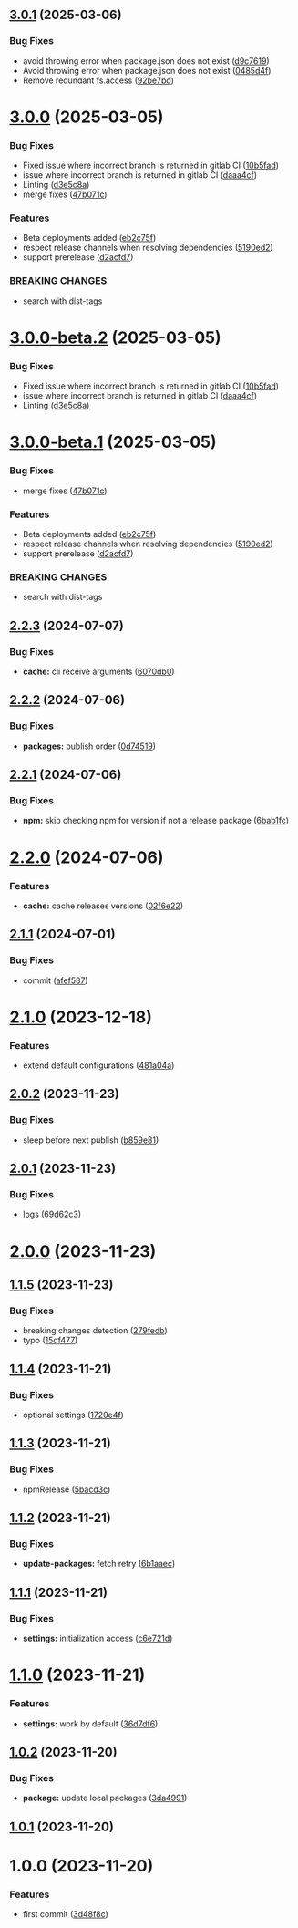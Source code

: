 ## [3.0.1](https://github.com/ido-pluto/semantic-release-npm-workspaces-monorepo/compare/v3.0.0...v3.0.1) (2025-03-06)


### Bug Fixes

* avoid throwing error when package.json does not exist ([d9c7619](https://github.com/ido-pluto/semantic-release-npm-workspaces-monorepo/commit/d9c7619d74da913ec6c56bbe6763d2e69947a28d))
* Avoid throwing error when package.json does not exist ([0485d4f](https://github.com/ido-pluto/semantic-release-npm-workspaces-monorepo/commit/0485d4fa8fd05efe4127dcad9ba1b43f4109ec7e))
* Remove redundant fs.access ([92be7bd](https://github.com/ido-pluto/semantic-release-npm-workspaces-monorepo/commit/92be7bde6f39da38098e19256e42b6918dfa87b1))

# [3.0.0](https://github.com/ido-pluto/semantic-release-npm-workspaces-monorepo/compare/v2.2.3...v3.0.0) (2025-03-05)


### Bug Fixes

* Fixed issue where incorrect branch is returned in gitlab CI ([10b5fad](https://github.com/ido-pluto/semantic-release-npm-workspaces-monorepo/commit/10b5fad10c4cddf964bc53e3f1f464be066112db))
* issue where incorrect branch is returned in gitlab CI ([daaa4cf](https://github.com/ido-pluto/semantic-release-npm-workspaces-monorepo/commit/daaa4cfc7e82af8861c9be9125d621fb65980eac))
* Linting ([d3e5c8a](https://github.com/ido-pluto/semantic-release-npm-workspaces-monorepo/commit/d3e5c8ac4d1523606e1dae461a8c0629aa233f09))
* merge fixes ([47b071c](https://github.com/ido-pluto/semantic-release-npm-workspaces-monorepo/commit/47b071cf3d460646cbaad13d84573b988c0fe529))


### Features

* Beta deployments added ([eb2c75f](https://github.com/ido-pluto/semantic-release-npm-workspaces-monorepo/commit/eb2c75fe49f7deacd998328ec6ab85b851be65c0))
* respect release channels when resolving dependencies ([5190ed2](https://github.com/ido-pluto/semantic-release-npm-workspaces-monorepo/commit/5190ed283161b4385afdad73a97733a2568a32ab))
* support prerelease ([d2acfd7](https://github.com/ido-pluto/semantic-release-npm-workspaces-monorepo/commit/d2acfd761ca1b10f496cf63ab3f1cee46224ec6f))


### BREAKING CHANGES

* search with dist-tags

# [3.0.0-beta.2](https://github.com/ido-pluto/semantic-release-npm-workspaces-monorepo/compare/v3.0.0-beta.1...v3.0.0-beta.2) (2025-03-05)


### Bug Fixes

* Fixed issue where incorrect branch is returned in gitlab CI ([10b5fad](https://github.com/ido-pluto/semantic-release-npm-workspaces-monorepo/commit/10b5fad10c4cddf964bc53e3f1f464be066112db))
* issue where incorrect branch is returned in gitlab CI ([daaa4cf](https://github.com/ido-pluto/semantic-release-npm-workspaces-monorepo/commit/daaa4cfc7e82af8861c9be9125d621fb65980eac))
* Linting ([d3e5c8a](https://github.com/ido-pluto/semantic-release-npm-workspaces-monorepo/commit/d3e5c8ac4d1523606e1dae461a8c0629aa233f09))

# [3.0.0-beta.1](https://github.com/ido-pluto/semantic-release-npm-workspaces-monorepo/compare/v2.2.3...v3.0.0-beta.1) (2025-03-05)


### Bug Fixes

* merge fixes ([47b071c](https://github.com/ido-pluto/semantic-release-npm-workspaces-monorepo/commit/47b071cf3d460646cbaad13d84573b988c0fe529))


### Features

* Beta deployments added ([eb2c75f](https://github.com/ido-pluto/semantic-release-npm-workspaces-monorepo/commit/eb2c75fe49f7deacd998328ec6ab85b851be65c0))
* respect release channels when resolving dependencies ([5190ed2](https://github.com/ido-pluto/semantic-release-npm-workspaces-monorepo/commit/5190ed283161b4385afdad73a97733a2568a32ab))
* support prerelease ([d2acfd7](https://github.com/ido-pluto/semantic-release-npm-workspaces-monorepo/commit/d2acfd761ca1b10f496cf63ab3f1cee46224ec6f))


### BREAKING CHANGES

* search with dist-tags

## [2.2.3](https://github.com/ido-pluto/semantic-release-npm-workspaces-monorepo/compare/v2.2.2...v2.2.3) (2024-07-07)


### Bug Fixes

* **cache:** cli receive arguments ([6070db0](https://github.com/ido-pluto/semantic-release-npm-workspaces-monorepo/commit/6070db09fe3e16f7c4e45a792ef6947d2ccc47e0))

## [2.2.2](https://github.com/ido-pluto/semantic-release-npm-workspaces-monorepo/compare/v2.2.1...v2.2.2) (2024-07-06)


### Bug Fixes

* **packages:** publish order ([0d74519](https://github.com/ido-pluto/semantic-release-npm-workspaces-monorepo/commit/0d74519a5287c9008c3432a39e9aad9749b0e128))

## [2.2.1](https://github.com/ido-pluto/semantic-release-npm-workspaces-monorepo/compare/v2.2.0...v2.2.1) (2024-07-06)


### Bug Fixes

* **npm:** skip checking npm for version if not a release package ([6bab1fc](https://github.com/ido-pluto/semantic-release-npm-workspaces-monorepo/commit/6bab1fc142480bb2b9c9bd9766e7a8a7784ff1ae))

# [2.2.0](https://github.com/ido-pluto/semantic-release-npm-workspaces-monorepo/compare/v2.1.1...v2.2.0) (2024-07-06)


### Features

* **cache:** cache releases versions ([02f6e22](https://github.com/ido-pluto/semantic-release-npm-workspaces-monorepo/commit/02f6e2237a7f3c5861515408e15b2e4d6b8cbb20))

## [2.1.1](https://github.com/ido-pluto/semantic-release-npm-workspaces-monorepo/compare/v2.1.0...v2.1.1) (2024-07-01)


### Bug Fixes

* commit ([afef587](https://github.com/ido-pluto/semantic-release-npm-workspaces-monorepo/commit/afef58757a40492502bf02a055432198246dafcd))

# [2.1.0](https://github.com/ido-pluto/semantic-release-npm-workspaces-monorepo/compare/v2.0.2...v2.1.0) (2023-12-18)


### Features

* extend default configurations ([481a04a](https://github.com/ido-pluto/semantic-release-npm-workspaces-monorepo/commit/481a04a186e6c857dab7284bfebd637fbc292540))

## [2.0.2](https://github.com/ido-pluto/semantic-release-npm-workspaces-monorepo/compare/v2.0.1...v2.0.2) (2023-11-23)


### Bug Fixes

* sleep before next publish ([b859e81](https://github.com/ido-pluto/semantic-release-npm-workspaces-monorepo/commit/b859e8136adeaac5087305e950bf098bfa2ac9aa))

## [2.0.1](https://github.com/ido-pluto/semantic-release-npm-workspaces-monorepo/compare/v2.0.0...v2.0.1) (2023-11-23)


### Bug Fixes

* logs ([69d62c3](https://github.com/ido-pluto/semantic-release-npm-workspaces-monorepo/commit/69d62c385e3f80143c4bb3e2ec66502d19014a76))

# [2.0.0](https://github.com/ido-pluto/semantic-release-npm-workspaces-monorepo/compare/v1.1.5...v2.0.0) (2023-11-23)

## [1.1.5](https://github.com/ido-pluto/semantic-release-npm-workspaces-monorepo/compare/v1.1.4...v1.1.5) (2023-11-23)


### Bug Fixes

* breaking changes detection ([279fedb](https://github.com/ido-pluto/semantic-release-npm-workspaces-monorepo/commit/279fedbbddd9506a3b1472060870c93b849bb440))
* typo ([15df477](https://github.com/ido-pluto/semantic-release-npm-workspaces-monorepo/commit/15df47722742af134c22760a725bbacc64ef68e7))

## [1.1.4](https://github.com/ido-pluto/semantic-release-npm-workspaces-monorepo/compare/v1.1.3...v1.1.4) (2023-11-21)


### Bug Fixes

* optional settings ([1720e4f](https://github.com/ido-pluto/semantic-release-npm-workspaces-monorepo/commit/1720e4f128de726bcedf609046528657ddea2c84))

## [1.1.3](https://github.com/ido-pluto/semantic-release-npm-workspaces-monorepo/compare/v1.1.2...v1.1.3) (2023-11-21)


### Bug Fixes

* npmRelease ([5bacd3c](https://github.com/ido-pluto/semantic-release-npm-workspaces-monorepo/commit/5bacd3c36b4087b71f06fa9863ae9a09797ac21a))

## [1.1.2](https://github.com/ido-pluto/semantic-release-npm-workspaces-monorepo/compare/v1.1.1...v1.1.2) (2023-11-21)


### Bug Fixes

* **update-packages:** fetch retry ([6b1aaec](https://github.com/ido-pluto/semantic-release-npm-workspaces-monorepo/commit/6b1aaecfcf4048dd9bb8ad68f86743cc6a913434))

## [1.1.1](https://github.com/ido-pluto/semantic-release-npm-workspaces-monorepo/compare/v1.1.0...v1.1.1) (2023-11-21)


### Bug Fixes

* **settings:** initialization access ([c6e721d](https://github.com/ido-pluto/semantic-release-npm-workspaces-monorepo/commit/c6e721d4a6eb45d3b7e6d9209f892832a650edd2))

# [1.1.0](https://github.com/ido-pluto/semantic-release-npm-workspaces-monorepo/compare/v1.0.2...v1.1.0) (2023-11-21)


### Features

* **settings:** work by default ([36d7df6](https://github.com/ido-pluto/semantic-release-npm-workspaces-monorepo/commit/36d7df6fcf6554a3cfaa66f45f76b4f27227c31c))

## [1.0.2](https://github.com/ido-pluto/semantic-release-npm-workspaces-monorepo/compare/v1.0.1...v1.0.2) (2023-11-20)


### Bug Fixes

* **package:** update local packages ([3da4991](https://github.com/ido-pluto/semantic-release-npm-workspaces-monorepo/commit/3da49918727694ca9fbb0f72893ed314ccbbab99))

## [1.0.1](https://github.com/ido-pluto/semantic-release-npm-workspaces-monorepo/compare/v1.0.0...v1.0.1) (2023-11-20)

# 1.0.0 (2023-11-20)


### Features

* first commit ([3d48f8c](https://github.com/ido-pluto/semantic-release-npm-workspaces-monorepo/commit/3d48f8c2cb1b39ee4d3449f619afc8719ff39b40))
